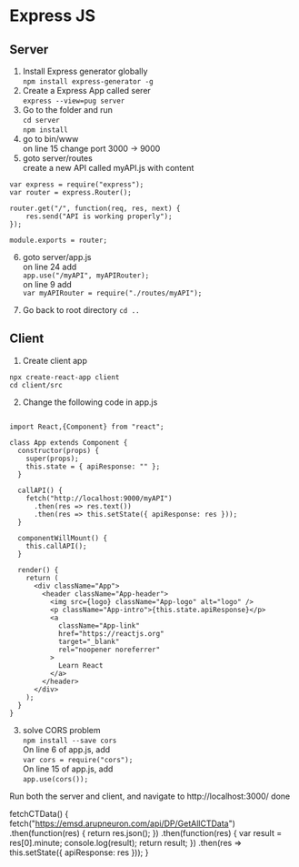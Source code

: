 # Express JS
## Server
1. Install Express generator globally  
```npm install express-generator -g```
2. Create a Express App called serer  
```express --view=pug server```
3. Go to the folder and run  
```cd server```  
```npm install```
4. go to bin/www  
on line 15 change port 3000 -> 9000  
5. goto server/routes  
create a new API called myAPI.js with content
```
var express = require("express");
var router = express.Router();

router.get("/", function(req, res, next) {
    res.send("API is working properly");
});

module.exports = router;
```
6. goto server/app.js  
on line 24 add  
```app.use("/myAPI", myAPIRouter);```  
on line 9 add  
```var myAPIRouter = require("./routes/myAPI");```

7. Go back to root directory
```cd ..```

## Client
1. Create client app
``` 
npx create-react-app client
cd client/src
```
2. Change the following code in app.js
```

import React,{Component} from "react";

class App extends Component {
  constructor(props) {
    super(props);
    this.state = { apiResponse: "" };
  }

  callAPI() {
    fetch("http://localhost:9000/myAPI")
      .then(res => res.text())
      .then(res => this.setState({ apiResponse: res }));
  }

  componentWillMount() {
    this.callAPI();
  }

  render() {
    return (
      <div className="App">
        <header className="App-header">
          <img src={logo} className="App-logo" alt="logo" />
          <p className="App-intro">{this.state.apiResponse}</p>
          <a
            className="App-link"
            href="https://reactjs.org"
            target="_blank"
            rel="noopener noreferrer"
          >
            Learn React
          </a>
        </header>
      </div>
    );
  }
}
```
3. solve CORS problem  
```npm install --save cors```  
On line 6 of app.js, add  
```var cors = require("cors");```  
On line 15 of app.js, add  
```app.use(cors());```


Run both the server and client, and navigate to http://localhost:3000/ done



  fetchCTData() {
    fetch("https://emsd.arupneuron.com/api/DP/GetAllCTData")
      .then(function(res) {
        return res.json();
      })
      .then(function(res) {
        var result = res[0].minute;
        console.log(result);
        return result;
      })
      .then(res => this.setState({ apiResponse: res }));
  }

